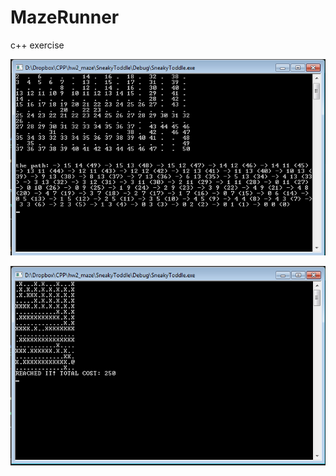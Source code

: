 # MazeRunner

c++ exercise

![scanning](https://raw.githubusercontent.com/getsevich/MazeRunner/master/img/scan_maze.png)

![scanning](https://raw.githubusercontent.com/getsevich/MazeRunner/master/img/solve.png)
